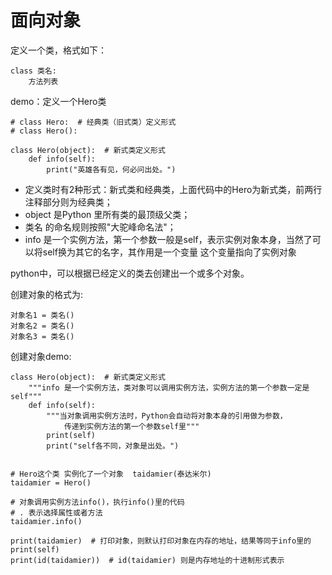 # 面向对象

定义一个类，格式如下：

```text
class 类名:
    方法列表
```

demo：定义一个Hero类

```text
# class Hero:  # 经典类（旧式类）定义形式
# class Hero():

class Hero(object):  # 新式类定义形式
    def info(self):
        print("英雄各有见，何必问出处。")
```

* 定义类时有2种形式：新式类和经典类，上面代码中的Hero为新式类，前两行注释部分则为经典类；
* object 是Python 里所有类的最顶级父类；
* 类名 的命名规则按照"大驼峰命名法"；
* info 是一个实例方法，第一个参数一般是self，表示实例对象本身，当然了可以将self换为其它的名字，其作用是一个变量 这个变量指向了实例对象



python中，可以根据已经定义的类去创建出一个或多个对象。

创建对象的格式为:

```text
对象名1 = 类名()
对象名2 = 类名()
对象名3 = 类名()
```

创建对象demo:

```text
class Hero(object):  # 新式类定义形式
    """info 是一个实例方法，类对象可以调用实例方法，实例方法的第一个参数一定是self"""
    def info(self):
        """当对象调用实例方法时，Python会自动将对象本身的引用做为参数，
            传递到实例方法的第一个参数self里"""
        print(self) 
        print("self各不同，对象是出处。")


# Hero这个类 实例化了一个对象  taidamier(泰达米尔)
taidamier = Hero()

# 对象调用实例方法info()，执行info()里的代码
# . 表示选择属性或者方法
taidamier.info()

print(taidamier)  # 打印对象，则默认打印对象在内存的地址，结果等同于info里的print(self)
print(id(taidamier))  # id(taidamier) 则是内存地址的十进制形式表示
```

